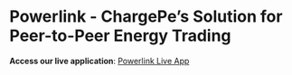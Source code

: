 # **Powerlink - ChargePe’s Solution for Peer-to-Peer Energy Trading**

**Access our live application**: [Powerlink Live App](https://beckn-hackathon-webapp.pages.dev/)
